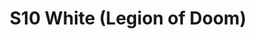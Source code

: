 ---
title: S10 White (Legion of Doom)
permalink: "/teams/s10-white"
members:
- Adam Strasberg - Captain
- Marvin Washington - Quarterback
- Brandon Benjamin
- James Davis
- Allison Korotkin
- Brian Jucha
- Kip Malcolm
- Robert Mendenhall
- Justin Parker
- Josh Richards
- John Riley
- Jim Roll
- Jonnathan Vasquez
teamid: 4449
name: S10 White
color: Legion of Doom
division: ''
---